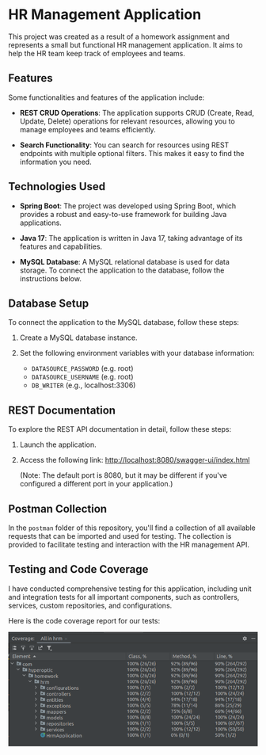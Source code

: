 # HR Management Application

This project was created as a result of a homework assignment and represents a small but functional HR management application. It aims to help the HR team keep track of employees and teams.

## Features

Some functionalities and features of the application include:

- **REST CRUD Operations**: The application supports CRUD (Create, Read, Update, Delete) operations for relevant resources, allowing you to manage employees and teams efficiently.

- **Search Functionality**: You can search for resources using REST endpoints with multiple optional filters. This makes it easy to find the information you need.

## Technologies Used

- **Spring Boot**: The project was developed using Spring Boot, which provides a robust and easy-to-use framework for building Java applications.

- **Java 17**: The application is written in Java 17, taking advantage of its features and capabilities.

- **MySQL Database**: A MySQL relational database is used for data storage. To connect the application to the database, follow the instructions below.

## Database Setup

To connect the application to the MySQL database, follow these steps:

1. Create a MySQL database instance.

2. Set the following environment variables with your database information:

   - `DATASOURCE_PASSWORD` (e.g. root)
   - `DATASOURCE_USERNAME` (e.g. root)
   - `DB_WRITER` (e.g., localhost:3306)

## REST Documentation

To explore the REST API documentation in detail, follow these steps:

1. Launch the application.

2. Access the following link: [http://localhost:8080/swagger-ui/index.html](http://localhost:8080/swagger-ui/index.html)

   (Note: The default port is 8080, but it may be different if you've configured a different port in your application.)
   
## Postman Collection

In the `postman` folder of this repository, you'll find a collection of all available requests that can be imported and used for testing. The collection is provided to facilitate testing and interaction with the HR management API.

## Testing and Code Coverage

I have conducted comprehensive testing for this application, including unit and integration tests for all important components, such as controllers, services, custom repositories, and configurations.

Here is the code coverage report for our tests:

![Code Coverage](./test-coverage.png)
